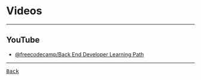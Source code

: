 # Videos

---

## YouTube

- [@freecodecamp/Back End Developer Learning Path](https://youtube.com/playlist?list=PLWKjhJtqVAbmMuZ3saqRIBimAKIMYkt0E&si=_Hs9QnYxTbK_i9D7)

---

[<kbd> Back </kbd>](./../readme.md)
